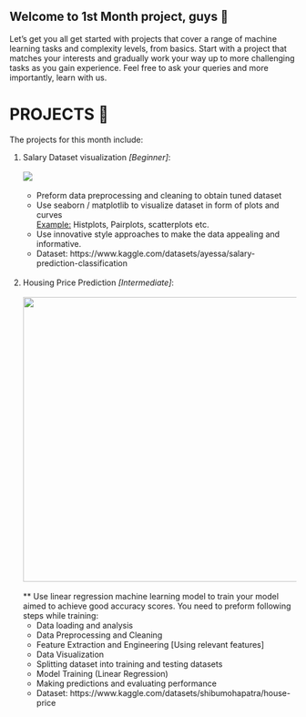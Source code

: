 ## Welcome to 1st Month project, guys 👋
Let’s get you all get started with projects that cover a range of machine learning tasks and complexity levels, from basics. Start with a project that matches your interests and gradually work your way up to more challenging tasks as you gain experience. Feel free to ask your queries and more importantly, learn with us.

# PROJECTS 🎯
The projects for this month include:

<ol>
	<li>
		 Salary Dataset visualization <i>[Beginner]</i>: 
		<br><br>
		<img src="https://th.bing.com/th/id/OIP.KdF4VQ0HSzD_I4S02aFlYgHaEw?pid=ImgDet&rs=1?raw=true">
		<br><br>
		<ul>	
			<li>
				Preform data preprocessing and cleaning to obtain tuned dataset	
			</li>
			<li>
				Use seaborn / matplotlib to visualize dataset in form of plots and curves <br>
				<u>Example:</u> Histplots, Pairplots, scatterplots etc.
			</li>
			<li>
				Use innovative style approaches to make the data appealing and informative.
			</li>
			<li>
				Dataset: https://www.kaggle.com/datasets/ayessa/salary-prediction-classification
			</li>
		</ul>
	</li>	
	<br>
	<li>
		Housing Price Prediction <i>[Intermediate]</i>:
		<br><br>
		<img src="https://d33wubrfki0l68.cloudfront.net/5bfc0048f8ad9277c6d065341b64751a550d71e4/484b8/img/linear-regression.png?raw=true" width="500">
		<br><br>
		** Use linear regression machine learning model to train your model aimed to achieve good accuracy scores. You need to preform following steps while training:
		<ul>
			<li>
				Data loading and analysis
			</li>
			<li>
				Data Preprocessing and Cleaning
			</li>
			<li>
				Feature Extraction and Engineering [Using relevant features]
			</li>
			<li>
				Data Visualization 
			</li>
			<li>
				Splitting dataset into training and testing datasets
			</li>
			<li>
				Model Training (Linear Regression)
			</li>
			<li>
				Making predictions and evaluating performance
			</li>
			<li>
				Dataset: https://www.kaggle.com/datasets/shibumohapatra/house-price
			</li>
		</ul>
	</li>
</ol>

